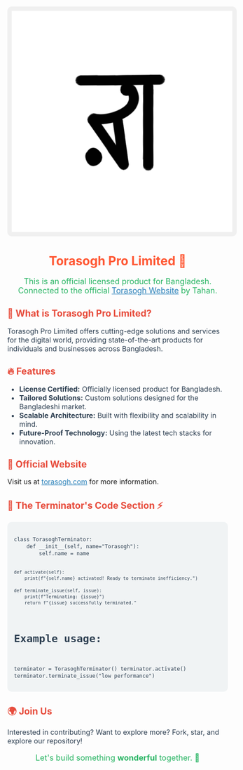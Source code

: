 <img src="guvi1.png" alt="Italian Trulli" width="auto" height="auto" style="display:block; margin:auto; background-color:#f0f0f0; padding:10px; border-radius:10px;">

<h1 align="center" style="color:#FF5733;">Torasogh Pro Limited 🌟</h1>
<p align="center" style="font-size:18px; color:#28B463;">
  This is an official licensed product for Bangladesh. Connected to the official <a href="https://torasogh.com" target="_blank" style="color:#2980B9;">Torasogh Website</a> by Tahan.
</p>
<h2 style="color:#E74C3C;">🚀 What is Torasogh Pro Limited?</h2>
<p style="font-size:16px; color:#2C3E50;">
  Torasogh Pro Limited offers cutting-edge solutions and services for the digital world, providing state-of-the-art products for individuals and businesses across Bangladesh.
</p>

<h2 style="color:#E74C3C;">🔥 Features</h2>
<ul style="color:#2C3E50; font-size:16px;">
  <li><strong>License Certified:</strong> Officially licensed product for Bangladesh.</li>
  <li><strong>Tailored Solutions:</strong> Custom solutions designed for the Bangladeshi market.</li>
  <li><strong>Scalable Architecture:</strong> Built with flexibility and scalability in mind.</li>
  <li><strong>Future-Proof Technology:</strong> Using the latest tech stacks for innovation.</li>
</ul>

<h2 style="color:#E74C3C;">💼 Official Website</h2>
<p style="font-size:16px;">
  Visit us at <a href="https://torasogh.com" target="_blank" style="color:#2980B9;">torasogh.com</a> for more information.
</p>

<h2 style="color:#E74C3C;">🦾 The Terminator's Code Section ⚡</h2>
<pre style="background-color:#F0F3F4; padding:15px; border-radius:10px; color:#2C3E50;">
<code>
class TorasoghTerminator:
    def __init__(self, name="Torasogh"):
        self.name = name

    def activate(self):
        print(f"{self.name} activated! Ready to terminate inefficiency.")
    
    def terminate_issue(self, issue):
        print(f"Terminating: {issue}")
        return f"{issue} successfully terminated."

# Example usage:
terminator = TorasoghTerminator()
terminator.activate()
terminator.terminate_issue("low performance")
</code>
</pre>

<h2 style="color:#E74C3C;">🌍 Join Us</h2>
<p style="font-size:16px; color:#2C3E50;">
  Interested in contributing? Want to explore more? Fork, star, and explore our repository!
</p>

<p align="center" style="font-size:18px; color:#28B463;">
  Let's build something <strong>wonderful</strong> together. 🎉
</p>
